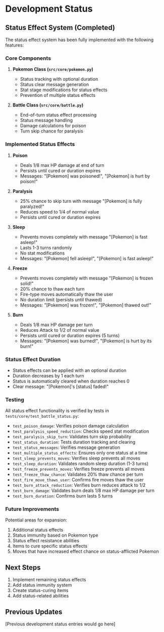# Development Status

## Status Effect System (Completed)

The status effect system has been fully implemented with the following features:

### Core Components

1. **Pokemon Class (`src/core/pokemon.py`)**
   - Status tracking with optional duration
   - Status clear message generation
   - Stat stage modifications for status effects
   - Prevention of multiple status effects

2. **Battle Class (`src/core/battle.py`)**
   - End-of-turn status effect processing
   - Status message handling
   - Damage calculations for poison
   - Turn skip chance for paralysis

### Implemented Status Effects

1. **Poison**
   - Deals 1/8 max HP damage at end of turn
   - Persists until cured or duration expires
   - Messages: "[Pokemon] was poisoned!", "[Pokemon] is hurt by poison!"

2. **Paralysis**
   - 25% chance to skip turn with message "[Pokemon] is fully paralyzed!"
   - Reduces speed to 1/4 of normal value
   - Persists until cured or duration expires

3. **Sleep**
   - Prevents moves completely with message "[Pokemon] is fast asleep!"
   - Lasts 1-3 turns randomly
   - No stat modifications
   - Messages: "[Pokemon] fell asleep!", "[Pokemon] is fast asleep!"

4. **Freeze**
   - Prevents moves completely with message "[Pokemon] is frozen solid!"
   - 20% chance to thaw each turn
   - Fire-type moves automatically thaw the user
   - No duration limit (persists until thawed)
   - Messages: "[Pokemon] was frozen!", "[Pokemon] thawed out!"

5. **Burn**
   - Deals 1/8 max HP damage per turn
   - Reduces Attack to 1/2 of normal value
   - Persists until cured or duration expires (5 turns)
   - Messages: "[Pokemon] was burned!", "[Pokemon] is hurt by its burn!"

### Status Effect Duration

- Status effects can be applied with an optional duration
- Duration decreases by 1 each turn
- Status is automatically cleared when duration reaches 0
- Clear message: "[Pokemon]'s [status] faded!"

### Testing

All status effect functionality is verified by tests in `tests/core/test_battle_status.py`:
- `test_poison_damage`: Verifies poison damage calculation
- `test_paralysis_speed_reduction`: Checks speed stat modification
- `test_paralysis_skip_turn`: Validates turn skip probability
- `test_status_duration`: Tests duration tracking and clearing
- `test_status_messages`: Verifies message generation
- `test_multiple_status_effects`: Ensures only one status at a time
- `test_sleep_prevents_moves`: Verifies sleep prevents all moves
- `test_sleep_duration`: Validates random sleep duration (1-3 turns)
- `test_freeze_prevents_moves`: Verifies freeze prevents all moves
- `test_freeze_thaw_chance`: Validates 20% thaw chance per turn
- `test_fire_move_thaws_user`: Confirms fire moves thaw the user
- `test_burn_attack_reduction`: Verifies burn reduces attack to 1/2
- `test_burn_damage`: Validates burn deals 1/8 max HP damage per turn
- `test_burn_duration`: Confirms burn lasts 5 turns

### Future Improvements

Potential areas for expansion:
1. Additional status effects
2. Status immunity based on Pokemon type
3. Status effect resistance abilities
4. Items to cure specific status effects
5. Moves that have increased effect chance on status-afflicted Pokemon

## Next Steps

1. Implement remaining status effects
2. Add status immunity system
3. Create status-curing items
4. Add status-related abilities

## Previous Updates

[Previous development status entries would go here]
